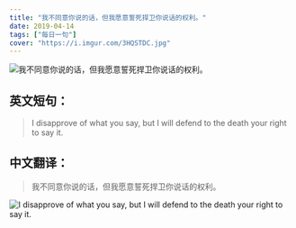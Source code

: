 ```yaml
---
title: "我不同意你说的话，但我愿意誓死捍卫你说话的权利。"
date: 2019-04-14
tags: ["每日一句"]
cover: "https://i.imgur.com/3HQSTDC.jpg"
---
```


![我不同意你说的话，但我愿意誓死捍卫你说话的权利。](https://i.imgur.com/3LigFqy.jpg)

## 英文短句：
> I disapprove of what you say, but I will defend to the death your right to say it.

<!--more-->

## 中文翻译：
> 我不同意你说的话，但我愿意誓死捍卫你说话的权利。

![I disapprove of what you say, but I will defend to the death your right to say it.](https://i.imgur.com/dGXPKtW.jpg)

